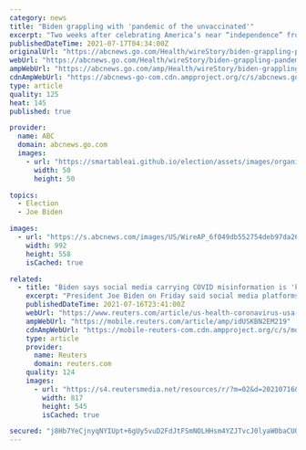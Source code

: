```yaml
---
category: news
title: "Biden grappling with 'pandemic of the unvaccinated'"
excerpt: "Two weeks after celebrating America’s near “independence” from the coronavirus, President Joe Biden is confronting the worrying reality of rising cases and deaths"
publishedDateTime: 2021-07-17T04:34:00Z
originalUrl: "https://abcnews.go.com/Health/wireStory/biden-grappling-pandemic-unvaccinated-78897684"
webUrl: "https://abcnews.go.com/Health/wireStory/biden-grappling-pandemic-unvaccinated-78897684"
ampWebUrl: "https://abcnews.go.com/amp/Health/wireStory/biden-grappling-pandemic-unvaccinated-78897684"
cdnAmpWebUrl: "https://abcnews-go-com.cdn.ampproject.org/c/s/abcnews.go.com/amp/Health/wireStory/biden-grappling-pandemic-unvaccinated-78897684"
type: article
quality: 125
heat: 145
published: true

provider:
  name: ABC
  domain: abcnews.go.com
  images:
    - url: "https://smartableai.github.io/election/assets/images/organizations/abcnews.go.com-50x50.jpg"
      width: 50
      height: 50

topics:
  - Election
  - Joe Biden

images:
  - url: "https://s.abcnews.com/images/US/WireAP_6f049db552754deb97da2642b7a377d7_16x9_992.jpg"
    width: 992
    height: 558
    isCached: true

related:
  - title: "Biden says social media carrying COVID misinformation is 'killing people'"
    excerpt: "President Joe Biden on Friday said social media platforms such as Facebook \"are killing people\" after the White House continued criticizing the company for allowing misinformation about coronavirus vaccines to be posted on its platform."
    publishedDateTime: 2021-07-16T23:41:00Z
    webUrl: "https://www.reuters.com/article/us-health-coronavirus-usa-facebook-idUSKBN2EM219"
    ampWebUrl: "https://mobile.reuters.com/article/amp/idUSKBN2EM219"
    cdnAmpWebUrl: "https://mobile-reuters-com.cdn.ampproject.org/c/s/mobile.reuters.com/article/amp/idUSKBN2EM219"
    type: article
    provider:
      name: Reuters
      domain: reuters.com
    quality: 124
    images:
      - url: "https://s4.reutersmedia.net/resources/r/?m=02&d=20210716&t=2&i=1569106900&w=&fh=545px&fw=&ll=&pl=&sq=&r=LYNXMPEH6F138"
        width: 817
        height: 545
        isCached: true

secured: "j8Hb7YeCjnyqNYIUpt+6gUy5vuD2FdJtFSmNOLHHsm4YZJTvcJ0lyaW0baCUOcIHgA9BqE0MqosDR1sOJl9IyQgG1SI37qYOmNWYZfj4iC3v2VkW8V0x3av+5MawEBhCmQHXnEtdxN7+azUZJW4oBzRhdDQzgU2cHn23Auc8RTVGcJ+OlVYvw8KqDW1/JxZ8WgaIb7+gfYzdjLafHimuX70alYie2iajSqHplLhH9IRwoaYnUwog7OBVKrqSASjI7sTi1nfDMY8Fj8pDq4RWHhsmHwYVFsBApLQqHdZNkO5NppR2aDdQtcIHnmm9PUIBrPFUjSUD6kbbSHQ7apT1WU4RrITmktUBM0RtbFfrgFM=;DeIVazr1b+Or7EdsoET/IQ=="
---
```


